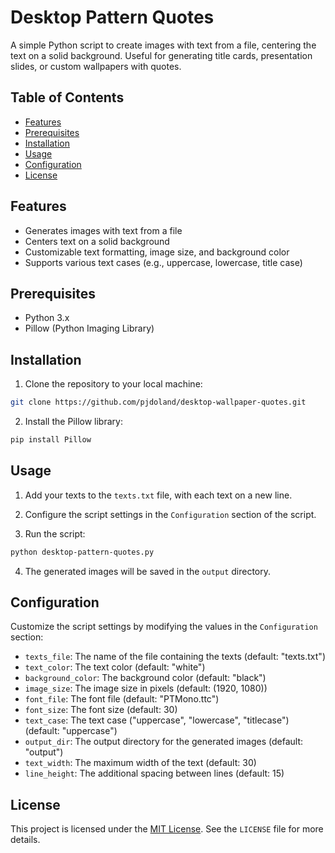 # Desktop Pattern Quotes

A simple Python script to create images with text from a file, centering the text on a solid background. Useful for generating title cards, presentation slides, or custom wallpapers with quotes.

## Table of Contents

- [Features](#features)
- [Prerequisites](#prerequisites)
- [Installation](#installation)
- [Usage](#usage)
- [Configuration](#configuration)
- [License](#license)

## Features

- Generates images with text from a file
- Centers text on a solid background
- Customizable text formatting, image size, and background color
- Supports various text cases (e.g., uppercase, lowercase, title case)

## Prerequisites

- Python 3.x
- Pillow (Python Imaging Library)

## Installation

1. Clone the repository to your local machine:

``` bash
git clone https://github.com/pjdoland/desktop-wallpaper-quotes.git
```

2. Install the Pillow library:

``` bash
pip install Pillow
```

## Usage

1. Add your texts to the `texts.txt` file, with each text on a new line.

2. Configure the script settings in the `Configuration` section of the script.

3. Run the script:

``` bash
python desktop-pattern-quotes.py
```

4. The generated images will be saved in the `output` directory.

## Configuration

Customize the script settings by modifying the values in the `Configuration` section:

- `texts_file`: The name of the file containing the texts (default: "texts.txt")
- `text_color`: The text color (default: "white")
- `background_color`: The background color (default: "black")
- `image_size`: The image size in pixels (default: (1920, 1080))
- `font_file`: The font file (default: "PTMono.ttc")
- `font_size`: The font size (default: 30)
- `text_case`: The text case ("uppercase", "lowercase", "titlecase") (default: "uppercase")
- `output_dir`: The output directory for the generated images (default: "output")
- `text_width`: The maximum width of the text (default: 30)
- `line_height`: The additional spacing between lines (default: 15)

## License

This project is licensed under the [MIT License](LICENSE). See the `LICENSE` file for more details.
